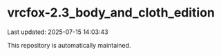 # vrcfox-2.3_body_and_cloth_edition

Last updated: 2025-07-15 14:03:43

This repository is automatically maintained.
